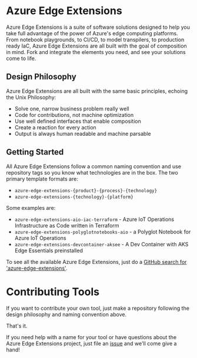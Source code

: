 # Azure Edge Extensions

Azure Edge Extensions is a suite of software solutions designed to help you take full advantage of the power of Azure's
edge computing platforms. From notebook playgrounds, to CI/CD, to model transpilers, to production ready IaC, Azure
Edge Extensions are all built with the goal of composition in mind. Fork and integrate the elements you need, and see
your solutions come to life.

## Design Philosophy

Azure Edge Extensions are all built with the same basic principles, echoing the Unix Philosophy:

* Solve one, narrow business problem really well
* Code for contributions, not machine optimization
* Use well defined interfaces that enable composition
* Create a reaction for every action
* Output is always human readable and machine parsable

## Getting Started

All Azure Edge Extensions follow a common naming convention and use repository tags so you know what technologies are in
the box. The two primary template formats are:

* `azure-edge-extensions-{product}-{process}-{technology}`
* `azure-edge-extensions-{technology}-{platform}`

Some examples are:

* `azure-edge-extensions-aio-iac-terraform` - Azure IoT Operations Infrastructure as Code written in Terraform
* `azure-edge-extensions-polyglotnotebooks-aio` - a Polyglot Notebook for Azure IoT Operations
* `azure-edge-extensions-devcontainer-aksee` - A Dev Container with AKS Edge Essentials preinstalled

To see all the available Azure Edge Extensions, just do a [GitHub search for 'azure-edge-extensions'](https://github.com/search?q=azure-edge-extensions+in%3Aname&type=Repositories&org%3AAzureSamples).

# Contributing Tools

If you want to contribute your own tool, just make a repository following the design philosophy and naming convention above.

That's it. 

If you need help with a name for your tool or have questions about the Azure Edge Extensions project, just file an [issue](https://github.com/Azure-Samples/azure-edge-extensions/issues) and we'll come give a hand! 
